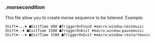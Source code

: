 ### .morsecondition

This file allow you to create morse sequence to be listened.
Example:
```
Shift♦...♦ ☗ExitTime 400 ☗TriggerOnFound ♦macro:window:nextmusic
Shift♦--♦ ☗ExitTime 1500 ☗TriggerOnExit ♦macro:window:pausemusic
Shift♦---♦ ☗ExitTime 1500 ☗TriggerOnExit ♦macro:window:restartmusic
```
